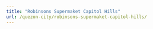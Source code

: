 ```yaml
---
title: "Robinsons Supermaket Capitol Hills"
url: /quezon-city/robinsons-supermaket-capitol-hills/
---
```

